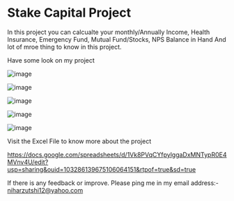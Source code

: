 # Stake Capital Project

In this project you can calcualte your monthly/Annually Income, Health Insurance, Emergency Fund, Mutual Fund/Stocks, NPS Balance in Hand
And lot of mroe thing to know in this project.

Have some look on my project

![image](https://user-images.githubusercontent.com/59330701/153747048-692da8a7-fb93-4710-aa21-f8512c93ccf1.png)


![image](https://user-images.githubusercontent.com/59330701/153747416-1b6bb20a-5b36-4f9f-aa20-939c0380c691.png)


![image](https://user-images.githubusercontent.com/59330701/153751796-bd2c906e-fe69-4b0e-a856-5be72bf72157.png)


![image](https://user-images.githubusercontent.com/59330701/153747073-24ad7fa7-7752-4e7d-88f3-bdf48f996952.png)


![image](https://user-images.githubusercontent.com/59330701/153747091-b806fe02-027b-45c8-959b-63ee181ac4c3.png)


Visit the Excel File to know more about the project

https://docs.google.com/spreadsheets/d/1Vk8PVqCYfpylggaDxMNTypR0E4MVnv4U/edit?usp=sharing&ouid=103286139675106064151&rtpof=true&sd=true

If there is any feedback or improve. Please ping me in my email address:- niharzutshi12@yahoo.com
